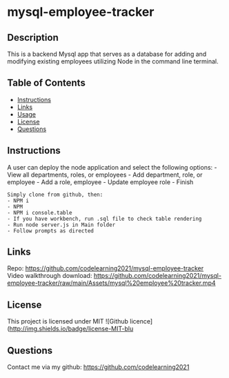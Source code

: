 # mysql-employee-tracker

## Description 
This is a backend Mysql app that serves as a database for adding and modifying existing employees utilizing Node in the command line terminal.

  ## Table of Contents
  * [Instructions](#instructions)
  * [Links](#links)
  * [Usage](#usage)
  * [License](#license)
  * [Questions](#questions)
  
  ## Instructions 
  A user can deploy the node application and select the following options:
    - View all departments, roles, or employees
    - Add department, role, or employee
    - Add a role, employee
    - Update employee role
    - Finish

    Simply clone from github, then:
    - NPM i
    - NPM
    - NPM i console.table
    - If you have workbench, run .sql file to check table rendering
    - Run node server.js in Main folder
    - Follow prompts as directed 

  ## Links 
 Repo: https://github.com/codelearning2021/mysql-employee-tracker <br />
 Video walkthrough download: https://github.com/codelearning2021/mysql-employee-tracker/raw/main/Assets/mysql%20employee%20tracker.mp4

  ## License 
  This project is licensed under MIT
  ![Github licence](http://img.shields.io/badge/license-MIT-blu

  ## Questions
  Contact me via my github: https://github.com/codelearning2021